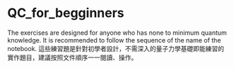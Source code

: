 # QC_for_begginners
The exercises are designed for anyone who has none to minimum quantum knowledge. It is recommended to follow the sequence of the name of the notebook. 
這些練習題是針對初學者設計，不需深入的量子力學基礎即能練習的實作題目，建議按照文件順序一一閱讀、操作。
